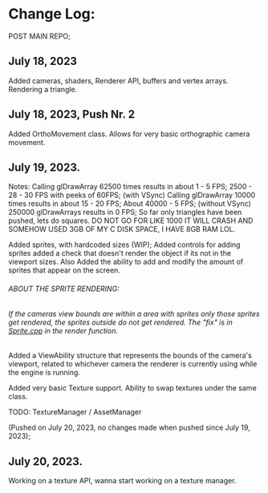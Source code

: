 # Change Log:

POST MAIN REPO;

## July 18, 2023

Added cameras, shaders, Renderer API, buffers and vertex arrays.
Rendering a triangle.

## July 18, 2023, Push Nr. 2

Added OrthoMovement class. Allows for very basic orthographic camera movement.

## July 19, 2023.

Notes:
Calling glDrawArray 62500 times results in about 1 - 5 FPS; 2500 - 28 - 30 FPS with peeks of 60FPS; (with VSync)
Calling glDrawArray 10000 times results in about 15 - 20 FPS; About 40000 - 5 FPS; (without VSync)
250000 glDrawArrays results in 0 FPS;
So far only triangles have been pushed, lets do squares.
DO NOT GO FOR LIKE 1000 IT WILL CRASH AND SOMEHOW USED 3GB OF MY C DISK SPACE, I HAVE 8GB RAM LOL.

Added sprites, with hardcoded sizes (WIP); Added controls for adding sprites added a check that doesn't render the object if its not in the viewport sizes.
Also Added the ability to add and modify the amount of sprites that appear on the screen.

###### ABOUT THE SPRITE RENDERING:

###### If the cameras view bounds are within a area with sprites only those sprites get rendered, the sprites outside do not get rendered. The "fix" is in [Sprite.cpp](Engine/Source/Renderer/Objects/Sprite.cpp) in the render function.

Added a ViewAbility structure that represents the bounds of the camera's viewport, related to whichever camera the renderer is currently using while the engine is running.

Added very basic Texture support. Ability to swap textures under the same class.

TODO: TextureManager / AssetManager

(Pushed on July 20, 2023, no changes made when pushed since July 19, 2023);

## July 20, 2023.

Working on a texture API, wanna start working on a texture manager.
